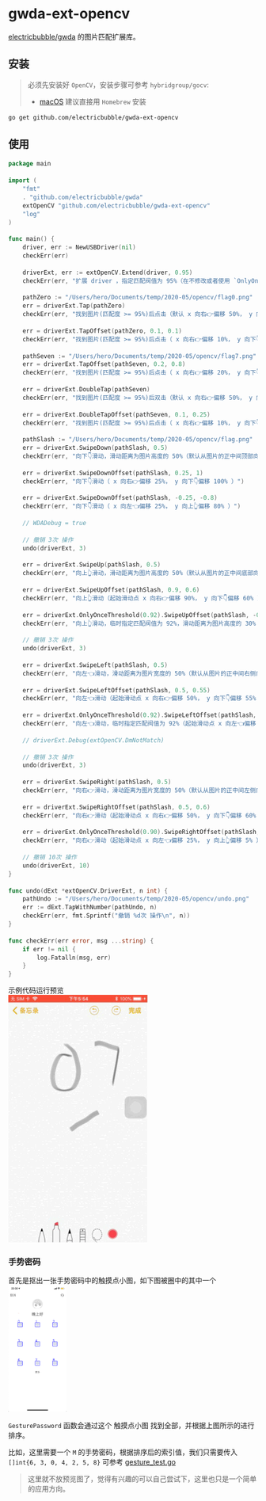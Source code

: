 # gwda-ext-opencv

[electricbubble/gwda](https://github.com/electricbubble/gwda) 的图片匹配扩展库。

## 安装

> 必须先安装好 `OpenCV`，安装步骤可参考 `hybridgroup/gocv`:
> - [macOS](https://github.com/hybridgroup/gocv#macos) 
> 建议直接用 `Homebrew` 安装

```bash
go get github.com/electricbubble/gwda-ext-opencv
```

## 使用
```go
package main

import (
	"fmt"
	. "github.com/electricbubble/gwda"
	extOpenCV "github.com/electricbubble/gwda-ext-opencv"
	"log"
)

func main() {
	driver, err := NewUSBDriver(nil)
	checkErr(err)

	driverExt, err := extOpenCV.Extend(driver, 0.95)
	checkErr(err, "扩展 driver ，指定匹配阀值为 95%（在不修改或者使用 `OnlyOnceThreshold` 的情况下）")

	pathZero := "/Users/hero/Documents/temp/2020-05/opencv/flag0.png"
	err = driverExt.Tap(pathZero)
	checkErr(err, "找到图片(匹配度 >= 95%)后点击（默认 x 向右👉偏移 50%， y 向下👇偏移 50%）")

	err = driverExt.TapOffset(pathZero, 0.1, 0.1)
	checkErr(err, "找到图片(匹配度 >= 95%)后点击（ x 向右👉偏移 10%， y 向下👇偏移 10%）")

	pathSeven := "/Users/hero/Documents/temp/2020-05/opencv/flag7.png"
	err = driverExt.TapOffset(pathSeven, 0.2, 0.8)
	checkErr(err, "找到图片(匹配度 >= 95%)后点击（ x 向右👉偏移 20%， y 向下👇偏移 80%）")

	err = driverExt.DoubleTap(pathSeven)
	checkErr(err, "找到图片(匹配度 >= 95%)后双击（默认 x 向右👉偏移 50%， y 向下👇偏移 50%）")

	err = driverExt.DoubleTapOffset(pathSeven, 0.1, 0.25)
	checkErr(err, "找到图片(匹配度 >= 95%)后点击（ x 向右👉偏移 10%， y 向下👇偏移 25%）")

	pathSlash := "/Users/hero/Documents/temp/2020-05/opencv/flag.png"
	err = driverExt.SwipeDown(pathSlash, 0.5)
	checkErr(err, "向下👇滑动，滑动距离为图片高度的 50%（默认从图片的正中间顶部向底部滑动，默认滑动距离为 1个 图片高度）")

	err = driverExt.SwipeDownOffset(pathSlash, 0.25, 1)
	checkErr(err, "向下👇滑动（ x 向右👉偏移 25%， y 向下👇偏移 100% ）")

	err = driverExt.SwipeDownOffset(pathSlash, -0.25, -0.8)
	checkErr(err, "向下👇滑动（ x 向左👈偏移 25%， y 向上👆偏移 80% ）")

	// WDADebug = true

	// 撤销 3次 操作
	undo(driverExt, 3)

	err = driverExt.SwipeUp(pathSlash, 0.5)
	checkErr(err, "向上👆滑动，滑动距离为图片高度的 50%（默认从图片的正中间底部向顶部滑动，默认滑动距离为 1个 图片高度）")

	err = driverExt.SwipeUpOffset(pathSlash, 0.9, 0.6)
	checkErr(err, "向上👆滑动（起始滑动点 x 向右👉偏移 90%， y 向下👇偏移 60% ）")

	err = driverExt.OnlyOnceThreshold(0.92).SwipeUpOffset(pathSlash, -0.1, -0.05, 0.3)
	checkErr(err, "向上👆滑动，临时指定匹配阀值为 92%，滑动距离为图片高度的 30%（起始滑动点 x 向左👈偏移 10%， y 向上👆偏移 5% ）")

	// 撤销 3次 操作
	undo(driverExt, 3)

	err = driverExt.SwipeLeft(pathSlash, 0.5)
	checkErr(err, "向左👈滑动，滑动距离为图片宽度的 50%（默认从图片的正中间右侧向左侧滑动，默认滑动距离为 1个 图片宽度）")

	err = driverExt.SwipeLeftOffset(pathSlash, 0.5, 0.55)
	checkErr(err, "向左👈滑动（起始滑动点 x 向右👉偏移 50%， y 向下👇偏移 55% ）")

	err = driverExt.OnlyOnceThreshold(0.92).SwipeLeftOffset(pathSlash, -0.15, -0.25)
	checkErr(err, "向左👈滑动，临时指定匹配阀值为 92%（起始滑动点 x 向左👈偏移 15%， y 向上👆偏移 25% ）")

	// driverExt.Debug(extOpenCV.DmNotMatch)

	// 撤销 3次 操作
	undo(driverExt, 3)

	err = driverExt.SwipeRight(pathSlash, 0.5)
	checkErr(err, "向右👉滑动，滑动距离为图片宽度的 50%（默认从图片的正中间左侧向右侧滑动，默认滑动距离为 1个 图片宽度）")

	err = driverExt.SwipeRightOffset(pathSlash, 0.5, 0.6)
	checkErr(err, "向右👉滑动（起始滑动点 x 向右👉偏移 50%， y 向下👇偏移 60% ）")

	err = driverExt.OnlyOnceThreshold(0.90).SwipeRightOffset(pathSlash, -0.25, -0.05)
	checkErr(err, "向右👉滑动（起始滑动点 x 向左👈偏移 25%， y 向上👆偏移 5% ）")

	// 撤销 10次 操作
	undo(driverExt, 10)
}

func undo(dExt *extOpenCV.DriverExt, n int) {
	pathUndo := "/Users/hero/Documents/temp/2020-05/opencv/undo.png"
	err := dExt.TapWithNumber(pathUndo, n)
	checkErr(err, fmt.Sprintf("撤销 %d次 操作\n", n))
}

func checkErr(err error, msg ...string) {
	if err != nil {
		log.Fatalln(msg, err)
	}
}

```

示例代码运行预览  
![gwda-ext-opencv](https://raw.githubusercontent.com/electricbubble/ImageHosting/master/img/202005221801_gwda_ext_opencv.gif)


### 手势密码
首先是抠出一张手势密码中的触摸点小图，如下图被圈中的其中一个  
<img src="https://raw.githubusercontent.com/electricbubble/ImageHosting/master/img/20200525101820.png" alt="gesture-password" style="zoom:25%;" />  

`GesturePassword` 函数会通过这个 触摸点小图 找到全部，并根据上图所示的进行排序。

比如，这里需要一个 `M` 的手势密码，根据排序后的索引值，我们只需要传入 `[]int{6, 3, 0, 4, 2, 5, 8}`
可参考 [gesture_test.go](./gesture_test.go)
> 这里就不放预览图了，觉得有兴趣的可以自己尝试下，这里也只是一个简单的应用方向。 